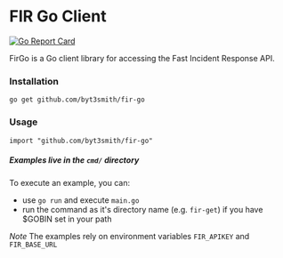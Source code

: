 # FIR Go Client
[![Go Report Card](https://goreportcard.com/badge/github.com/byt3smith/fir-go)](https://goreportcard.com/report/github.com/byt3smith/fir-go)

FirGo is a Go client library for accessing the Fast Incident Response API.

### Installation
`go get github.com/byt3smith/fir-go`

### Usage
```
import "github.com/byt3smith/fir-go"
```

##### Examples live in the `cmd/` directory

To execute an example, you can:
- use `go run` and execute `main.go`
- run the command as it's directory name (e.g. `fir-get`) if you have $GOBIN set in your path

*Note* The examples rely on environment variables `FIR_APIKEY` and `FIR_BASE_URL`
